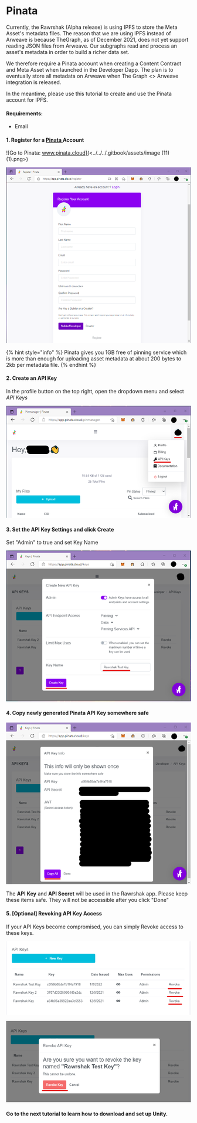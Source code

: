# Pinata

Currently, the Rawrshak (Alpha release) is using IPFS to store the Meta Asset's metadata files. The reason that we are using IPFS instead of Arweave is because TheGraph, as of December 2021, does not yet support reading JSON files from Arweave. Our subgraphs read and process an asset's metadata in order to build a richer data set.&#x20;

We therefore require a Pinata account when creating a Content Contract and Meta Asset when launched in the Developer Dapp. The plan is to eventually store all metadata on Arweave when The Graph <> Arweave integration is released.&#x20;

In the meantime, please use this tutorial to create and use the Pinata account for IPFS.

#### Requirements:

* Email

#### 1. Register for a [Pinata ](https://www.pinata.cloud)Account

![Go to Pinata: www.pinata.cloud](<../../../.gitbook/assets/image (11) (1).png>)

![Register for Pinata](<../../../.gitbook/assets/image (31) (1) (1).png>)

{% hint style="info" %}
Pinata gives you 1GB free of pinning service which is more than enough for uploading asset metadata at about 200 bytes to 2kb per metadata file.
{% endhint %}

#### 2. Create an API Key

In the profile button on the top right, open the dropdown menu and select _API Keys_

![API Keys](<../../../.gitbook/assets/image (20) (1).png>)

#### 3. Set the API Key Settings and click Create

Set "Admin" to true and set Key Name

![Set API Key Settings](<../../../.gitbook/assets/image (19) (1).png>)

#### 4. Copy newly generated Pinata API Key somewhere safe

![Click "Copy All" and paste the keys somewhere safe.](<../../../.gitbook/assets/image (15).png>)

The **API Key** and **API Secret** will be used in the Rawrshak app. Please keep these items safe. They will not be accessible after you click "Done"

#### 5. \[Optional] Revoking API Key Access

If your API Keys become compromised, you can simply Revoke access to these keys.&#x20;

![Revoking Access](<../../../.gitbook/assets/image (10).png>)

![Revoke Key](<../../../.gitbook/assets/image (21) (1).png>)

#### Go to the next tutorial to learn how to download and set up Unity.
